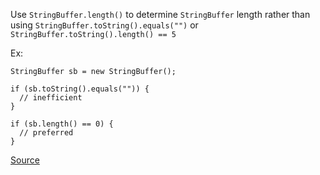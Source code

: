 Use `StringBuffer.length()` to determine `StringBuffer` length rather than using `StringBuffer.toString().equals("")` or `StringBuffer.toString().length() == 5`

Ex:

```
StringBuffer sb = new StringBuffer();

if (sb.toString().equals("")) {
  // inefficient
}	   

if (sb.length() == 0) {
  // preferred
}
```

[Source](https://pmd.github.io/pmd-5.3.3/pmd-java/rules/java/strings.html#UseStringBufferLength)
